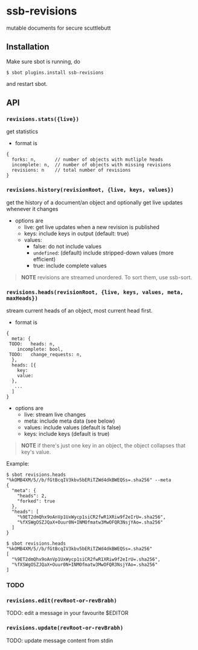 # ssb-revisions
mutable documents for secure scuttlebutt

## Installation

Make sure sbot is running, do

`$ sbot plugins.install ssb-revisions`

and restart sbot.


## API

### `revisions.stats({live})`

get statistics

- format is

```
{
  forks: n,       // number of objects with mutliple heads
  incomplete: n,  // number of objects with missing revisions
  revisions: n    // total number of revisions
}
```

### `revisions.history(revisionRoot, {live, keys, values})`

get the history of a document/an object and optionally get live updates whenever it changes

- options are
  - live: get live updates when a new revision is published
  - keys: include keys in output (default: true)
  - values: 
    - false: do not include values
    - `undefined`: (default) include stripped-down values (more efficient)
    - true: include complete values

> **NOTE** revisions are streamed unordered. To sort them, use ssb-sort.

### `revisions.heads(revisionRoot, {live, keys, values, meta, maxHeads})`

stream current heads of an object, most current head first.

- format is

```
{
  meta: {
 TODO:   heads: n,
    incomplete: bool,
 TODO:   change_requests: n,
  },
  heads: [{
    key: 
    value: 
  },
   ...
  ]
}
```

- options are
  - live: stream live changes
  - meta: include meta data (see below)
  - values: include values (default is false)
  - keys: include keys (default is true) 

> **NOTE** if there's just one key in an object, the object collapses that key's value.

Example:

```
$ sbot revisions.heads "%kOMB4XM/5//b/fGtBcqIV3kbv5bERiTZWd4dkBWEQSs=.sha256" --meta
{
  "meta": {
    "heads": 2,
    "forked": true
  },
  "heads": [
    "%9ET2dmQhx9oAnVp1UxWycp1siCR2fwR1XRiw9f2eIrU=.sha256",
    "%fXSWgOSZJQaX+Ouur0N+INMOfmatw3MwOFQR3NsjYAo=.sha256"
  ]
}

$ sbot revisions.heads "%kOMB4XM/5//b/fGtBcqIV3kbv5bERiTZWd4dkBWEQSs=.sha256"   
[
  "%9ET2dmQhx9oAnVp1UxWycp1siCR2fwR1XRiw9f2eIrU=.sha256",
  "%fXSWgOSZJQaX+Ouur0N+INMOfmatw3MwOFQR3NsjYAo=.sha256"
]

```

### TODO

### `revisions.edit(revRoot-or-revBrabh)`

TODO: edit a message in your favourite $EDITOR

### `revisions.update(revRoot-or-revBrabh)`

TODO: update message content from stdin

